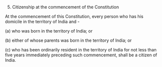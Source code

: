 5. Citizenship at the commencement of the Constitution

At the commencement of this Constitution, every person who has his domicile in the territory of India and -

(a) who was born in the territory of India; or

(b) either of whose parents was born in the territory of India; or

(c) who has been ordinarily resident in the territory of India for not less than five years immediately preceding such commencement, shall be a citizen of India.

